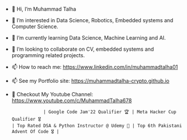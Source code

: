 - 👋 Hi, I’m Muhammad Talha
- 👀 I’m interested in Data Science, Robotics, Embedded systems and Computer Science.
- 🌱 I’m currently learning Data Science, Machine Learning and AI.
- 💞️ I’m looking to collaborate on CV, embedded systems and programming related projects.
- 📫 How to reach me: https://www.linkedin.com/in/muhammadtalha01
- 📫 See my Portfolio site: https://muhammadtalha-crypto.github.io
- 👀 Checkout My Youtube Channel: https://www.youtube.com/c/MuhammadTalha678

                  | Google Code Jam'22 Qualifier 🏆 | Meta Hacker Cup Qualifier 🎖 
      | Top Rated DSA & Python Instructor @ Udemy 🏅 | Top 6th Pakistani Advent Of Code 🎖 |
<!---
MuhammadTalha-crypto/MuhammadTalha-crypto is a ✨ special ✨ repository because its `README.md` (this file) appears on your GitHub profile.
You can click the Preview link to take a look at your changes.
--->
